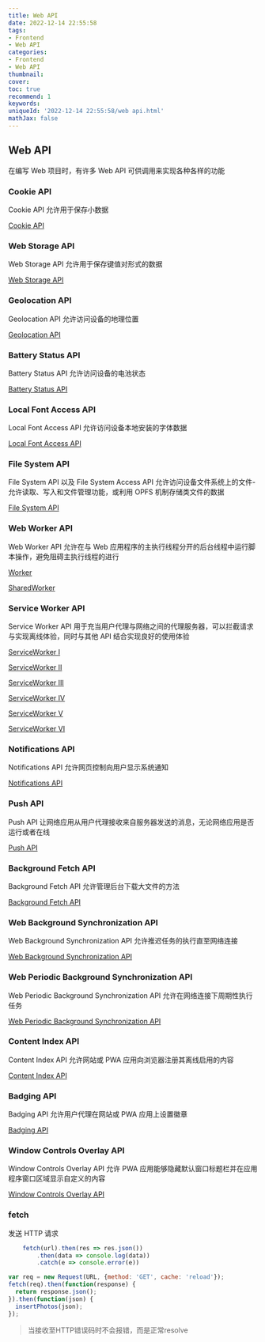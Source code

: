 ```yaml
---
title: Web API
date: 2022-12-14 22:55:58
tags:
- Frontend
- Web API
categories:
- Frontend
- Web API
thumbnail: 
cover: 
toc: true
recommend: 1
keywords: 
uniqueId: '2022-12-14 22:55:58/web api.html'
mathJax: false
---
```


## Web API

在编写 Web 项目时，有许多 Web API 可供调用来实现各种各样的功能

### Cookie API

Cookie API 允许用于保存小数据

[Cookie API](/2023/10/20/Cookie%20API/)

### Web Storage API

Web Storage API 允许用于保存键值对形式的数据

[Web Storage API](/2023/10/21/Web%20Storage%20API/)

### Geolocation API

Geolocation API 允许访问设备的地理位置

[Geolocation API](/2023/10/15/Geolocation%20API/)

### Battery Status API

Battery Status API 允许访问设备的电池状态

[Battery Status API](/2023/10/21/Battery%20Status%20API/)

### Local Font Access API

Local Font Access API 允许访问设备本地安装的字体数据

[Local Font Access API](/2023/09/20/Local%20Font%20Access%20API/)

### File System API

File System API 以及 File System Access API 允许访问设备文件系统上的文件-允许读取、写入和文件管理功能，或利用 OPFS 机制存储类文件的数据

[File System API](/2023/10/05/File%20System%20API/)

### Web Worker API

Web Worker API 允许在与 Web 应用程序的主执行线程分开的后台线程中运行脚本操作，避免阻碍主执行线程的进行

[Worker](/2023/09/21/Worker/)

[SharedWorker](/2023/09/22/SharedWorker/)

### Service Worker API

Service Worker API 用于充当用户代理与网络之间的代理服务器，可以拦截请求与实现离线体验，同时与其他 API 结合实现良好的使用体验

[ServiceWorker I](/2023/08/26/ServiceWorker%20I/)

[ServiceWorker II](/2023/09/20/ServiceWorker%20II/)

[ServiceWorker III](/2023/09/16/ServiceWorker%20III/)

[ServiceWorker IV](/2023/08/31/ServiceWorker%20IV/)

[ServiceWorker V](/2023/08/31/ServiceWorker%20V/)

[ServiceWorker VI](/2023/09/28/ServiceWorker-VI/)

### Notifications API

Notifications API 允许网页控制向用户显示系统通知

[Notifications API](/2023/09/10/Notifications%20API/)

### Push API

Push API 让网络应用从用户代理接收来自服务器发送的消息，无论网络应用是否运行或者在线

[Push API](/2023/09/10/Push%20API/)

### Background Fetch API

Background Fetch API 允许管理后台下载大文件的方法

[Background Fetch API](/2023/09/13/Background%20Fetch%20API/)

### Web Background Synchronization API

Web Background Synchronization API 允许推迟任务的执行直至网络连接

[Web Background Synchronization API](/2023/09/12/Background%20Synchronization%20API/)

### Web Periodic Background Synchronization API

Web Periodic Background Synchronization API 允许在网络连接下周期性执行任务

[Web Periodic Background Synchronization API](/2023/09/14/Web%20Periodic%20Background%20Synchronization%20API/)

### Content Index API

Content Index API 允许网站或 PWA 应用向浏览器注册其离线启用的内容

[Content Index API](/2023/10/01/Content%20Index%20API/)

### Badging API

Badging API 允许用户代理在网站或 PWA 应用上设置徽章

[Badging API](/2023/10/02/Badging%20API/)

### Window Controls Overlay API

Window Controls Overlay API 允许 PWA 应用能够隐藏默认窗口标题栏并在应用程序窗口区域显示自定义的内容

[Window Controls Overlay API](/2023/10/03/Window%20Controls%20Overlay%20API/)

### fetch

发送 HTTP 请求

```js
    fetch(url).then(res => res.json())
        .then(data => console.log(data))
        .catch(e => console.error(e))
```

```js
var req = new Request(URL, {method: 'GET', cache: 'reload'});
fetch(req).then(function(response) {
  return response.json();
}).then(function(json) {
  insertPhotos(json);
});
```

> 当接收至HTTP错误码时不会报错，而是正常resolve
